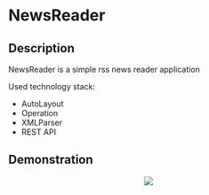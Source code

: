 # NewsReader

## Description
NewsReader is a simple rss news reader application

Used technology stack:
- AutoLayout
- Operation
- XMLParser
- REST API

## Demonstration
<p align="center"><img src ="result.gif"/></p>
